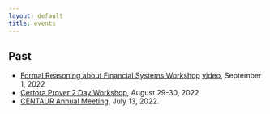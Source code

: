 ```yaml
---
layout: default
title: events
---
```


## Past
- [Formal Reasoning about Financial Systems Workshop](https://reasoningaboutfinancialsystems.org/) [video](https://youtube.com/playlist?list=PLKtu7wuOMP9VXT92wyIpon9VRIv7hOuW4), September 1, 2022
- [Certora Prover 2 Day Workshop](https://www.certora.com/events/certora-prover-2-day-workshop/), August 29-30, 2022
- [CENTAUR Annual Meeting](event_centaur_2022.html), July 13, 2022.
